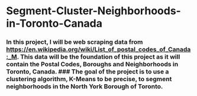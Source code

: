 # Segment-Cluster-Neighborhoods-in-Toronto-Canada
### In this project, I will be web scraping data from https://en.wikipedia.org/wiki/List_of_postal_codes_of_Canada:_M. This data will be the foundation of this project as it will contain the Postal Codes, Boroughs and Neighborhoods in Toronto, Canada.  ### The goal of the project is to use a clustering algorithm, K-Means to be precise, to segment neighborhoods in the North York Borough of Toronto.
